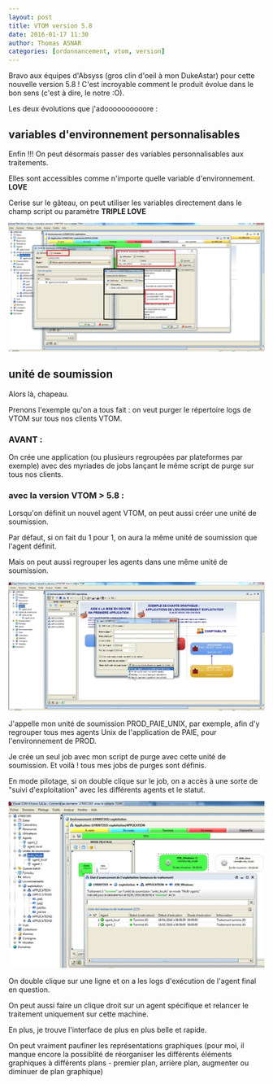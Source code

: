 ```yaml
---
layout: post
title: VTOM version 5.8
date: 2016-01-17 11:30
author: Thomas ASNAR
categories: [ordonnancement, vtom, version]
---
```

Bravo aux équipes d'Absyss (gros clin d'oeil à mon DukeAstar) pour cette nouvelle version 5.8 ! 
C'est incroyable comment le produit évolue dans le bon sens (c'est à dire, le notre :O).

Les deux évolutions que j'adoooooooooore :

## variables d'environnement personnalisables

Enfin !!! On peut désormais passer des variables personnalisables aux traitements.

Elles sont accessibles comme n'importe quelle variable d'environnement. **LOVE** 

Cerise sur le gâteau, on peut utiliser les variables directement dans le champ script ou paramètre **TRIPLE LOVE**

![variable_perso_vtom_v5.8](/assets/img/variable_perso_vtom_v5.8.jpg)

## unité de soumission

Alors là, chapeau. 

Prenons l'exemple qu'on a tous fait : on veut purger le répertoire logs de VTOM sur tous nos clients VTOM.

### AVANT : 

On crée une application (ou plusieurs regroupées par plateformes par exemple) avec des myriades de jobs lançant le même script de purge sur tous nos clients.

### avec la version VTOM > 5.8  : 

Lorsqu'on définit un nouvel agent VTOM, on peut aussi créer une unité de soumission. 

Par défaut, si on fait du 1 pour 1, on aura la même unité de soumission que l'agent définit. 

Mais on peut aussi regrouper les agents dans une même unité de soumission.

![unite_de_soumission_vtom_v5.8](/assets/img/unite_de_soumission_vtom_v5.8.JPG)

J'appelle mon unité de soumission PROD\_PAIE\_UNIX, par exemple, afin d'y regrouper tous mes agents Unix de l'application de PAIE, pour l'environnement de PROD.

Je crée un seul job avec mon script de purge avec cette unité de soumission. Et voilà ! tous mes jobs de purges sont définis.

En mode pilotage, si on double clique sur le job, on a accès à une sorte de "suivi d'exploitation" avec les différents agents et le statut.

![suivi_exploitation_unite_de_soumission_vtom_v5.8](/assets/img/suivi_exploitation_unite_de_soumission_vtom_v5.8.JPG)

On double clique sur une ligne et on a les logs d'exécution de l'agent final en question.

On peut aussi faire un clique droit sur un agent spécifique et relancer le traitement uniquement sur cette machine.




En plus, je trouve l'interface de plus en plus belle et rapide. 

On peut vraiment paufiner les représentations graphiques (pour moi, il manque encore la possiblité de réorganiser les différents éléments graphiques à différents plans - premier plan, arrière plan, augmenter ou diminuer de plan graphique)
